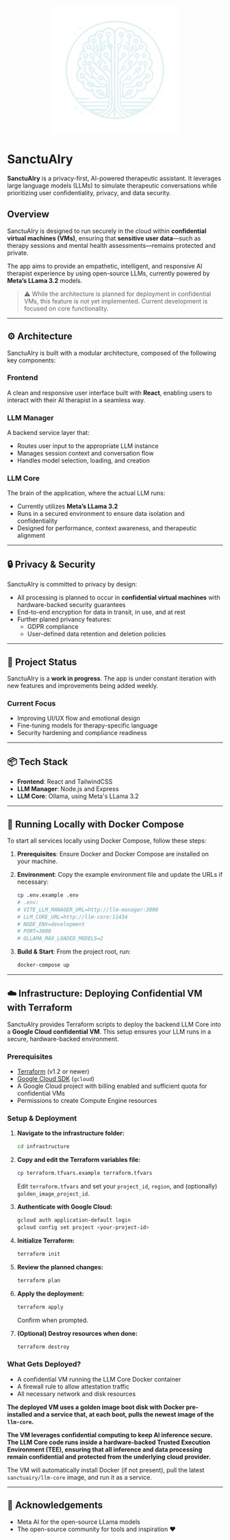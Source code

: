 <p align="center">
  <img src="./design/Logo-Teal-50.svg" width="300"/>
</p>

# SanctuAIry

**SanctuAIry** is a privacy-first, AI-powered therapeutic assistant. It leverages large language models (LLMs) to simulate therapeutic conversations while prioritizing user confidentiality, privacy, and data security.

## Overview

SanctuAIry is designed to run securely in the cloud within **confidential virtual machines (VMs)**, ensuring that **sensitive user data**—such as therapy sessions and mental health assessments—remains protected and private.

The app aims to provide an empathetic, intelligent, and responsive AI therapist experience by using open-source LLMs, currently powered by **Meta’s LLama 3.2** models.

> ⚠️ While the architecture is planned for deployment in confidential VMs, this feature is not yet implemented. Current development is focused on core functionality.

---

## ⚙️ Architecture

SanctuAIry is built with a modular architecture, composed of the following key components:

### Frontend

A clean and responsive user interface built with **React**, enabling users to interact with their AI therapist in a seamless way.

### LLM Manager

A backend service layer that:

-   Routes user input to the appropriate LLM instance
-   Manages session context and conversation flow
-   Handles model selection, loading, and creation

### LLM Core

The brain of the application, where the actual LLM runs:

-   Currently utilizes **Meta’s LLama 3.2**
-   Runs in a secured environment to ensure data isolation and confidentiality
-   Designed for performance, context awareness, and therapeutic alignment

---

## 🔒 Privacy & Security

SanctuAIry is committed to privacy by design:

-   All processing is planned to occur in **confidential virtual machines** with hardware-backed security guarantees
-   End-to-end encryption for data in transit, in use, and at rest
-   Further planed privancy features:
    -   GDPR compliance
    -   User-defined data retention and deletion policies

---

## 🚧 Project Status

SanctuAIry is a **work in progress**. The app is under constant iteration with new features and improvements being added weekly.

### Current Focus

-   Improving UI/UX flow and emotional design
-   Fine-tuning models for therapy-specific language
-   Security hardening and compliance readiness

---

## 📦 Tech Stack

-   **Frontend**: React and TailwindCSS
-   **LLM Manager**: Node.js and Express
-   **LLM Core**: Ollama, using Meta's LLama 3.2

---

## 🚀 Running Locally with Docker Compose

To start all services locally using Docker Compose, follow these steps:

1. **Prerequisites**: Ensure Docker and Docker Compose are installed on your machine.
2. **Environment**: Copy the example environment file and update the URLs if necessary:

    ```bash
    cp .env.example .env
    # .env:
    # VITE_LLM_MANAGER_URL=http://llm-manager:3000
    # LLM_CORE_URL=http://llm-core:11434
    # NODE_ENV=development
    # PORT=3000
    # OLLAMA_MAX_LOADED_MODELS=2
    ```

3. **Build & Start**: From the project root, run:

    ```bash
    docker-compose up
    ```

---

## ☁️ Infrastructure: Deploying Confidential VM with Terraform

SanctuAIry provides Terraform scripts to deploy the backend LLM Core into a **Google Cloud confidential VM**. This setup ensures your LLM runs in a secure, hardware-backed environment.

### Prerequisites

-   [Terraform](https://developer.hashicorp.com/terraform/downloads) (v1.2 or newer)
-   [Google Cloud SDK](https://cloud.google.com/sdk/docs/install) (`gcloud`)
-   A Google Cloud project with billing enabled and sufficient quota for confidential VMs
-   Permissions to create Compute Engine resources

### Setup & Deployment

1. **Navigate to the infrastructure folder:**

    ```bash
    cd infrastructure
    ```

2. **Copy and edit the Terraform variables file:**

    ```bash
    cp terraform.tfvars.example terraform.tfvars
    ```

    Edit `terraform.tfvars` and set your `project_id`, `region`, and (optionally) `golden_image_project_id`.

3. **Authenticate with Google Cloud:**

    ```bash
    gcloud auth application-default login
    gcloud config set project <your-project-id>
    ```

4. **Initialize Terraform:**

    ```bash
    terraform init
    ```

5. **Review the planned changes:**

    ```bash
    terraform plan
    ```

6. **Apply the deployment:**

    ```bash
    terraform apply
    ```

    Confirm when prompted.

7. **(Optional) Destroy resources when done:**

    ```bash
    terraform destroy
    ```

### What Gets Deployed?

-   A confidential VM running the LLM Core Docker container
-   A firewall rule to allow attestation traffic
-   All necessary network and disk resources

**The deployed VM uses a golden image boot disk with Docker pre-installed and a service that, at each boot, pulls the newest image of the `llm-core`.**

**The VM leverages confidential computing to keep AI inference secure. The LLM Core code runs inside a hardware-backed Trusted Execution Environment (TEE), ensuring that all inference and data processing remain confidential and protected from the underlying cloud provider.**

The VM will automatically install Docker (if not present), pull the latest `sanctuairy/llm-core` image, and run it as a service.

---

## 🙏 Acknowledgements

-   Meta AI for the open-source LLama models
-   The open-source community for tools and inspiration ❤️
